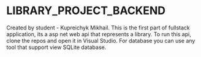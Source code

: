 # LIBRARY_PROJECT_BACKEND
Created by student - Kupreichyk Mikhail. This is the first part of fullstack application, its a asp net web api that represents a library. To run this api, clone the repos and open it in Visual Studio. For database you can use any tool that support view SQLite database.
